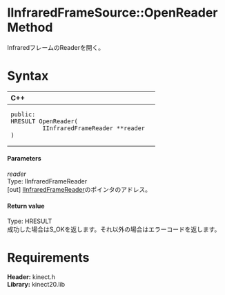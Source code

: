 IInfraredFrameSource::OpenReader Method  
=======================================  

InfraredフレームのReaderを開く。 <span id="syntaxSection"></span>

Syntax  
======  

<table>
<colgroup>
<col width="100%" />
</colgroup>
<thead>
<tr class="header">
<th align="left">C++</th>
</tr>
</thead>
<tbody>
<tr class="odd">
<td align="left"><pre><code>public:  
HRESULT OpenReader(  
         IInfraredFrameReader **reader  
)</code></pre></td>
</tr>
</tbody>
</table>

<span id="ID4EG"></span>
#### Parameters  

*reader*    
Type: IInfraredFrameReader  
[out] [IInfraredFrameReader](../../IInfraredFrameReader.md)のポインタのアドレス。  

<span id="ID4EP"></span>
#### Return value  

Type: HRESULT  
成功した場合はS\_OKを返します。それ以外の場合はエラーコードを返します。  

<span id="requirements"></span>

Requirements  
============  

**Header:** kinect.h  
**Library:** kinect20.lib  



<!--Please do not edit the data in the comment block below.-->
<!--
TOCTitle : OpenReader Method
RLTitle : IInfraredFrameSource::OpenReader Method
KeywordK : OpenReader method
KeywordK : IInfraredFrameSource::OpenReader method
KeywordF : IInfraredFrameSource::OpenReader
KeywordF : OpenReader
KeywordF : Microsoft.Kinect.kinect.IInfraredFrameSource.OpenReader(IInfraredFrameReader@)
KeywordA : M:Microsoft.Kinect.kinect.IInfraredFrameSource.OpenReader(IInfraredFrameReader@)
AssetID : M:Microsoft.Kinect.kinect.IInfraredFrameSource.OpenReader(IInfraredFrameReader@)
Locale : en-us
CommunityContent : 1
APIType : Managed
APILocation : 
APIName : Microsoft.Kinect.kinect.IInfraredFrameSource::OpenReader
TargetOS : Windows
TopicType : kbSyntax
DevLang : C++
DocSet : K4Wv2
ProjType : K4Wv2Proj
Technology : Kinect for Windows
Product : Kinect for Windows SDK v2
productversion : 20
-->
